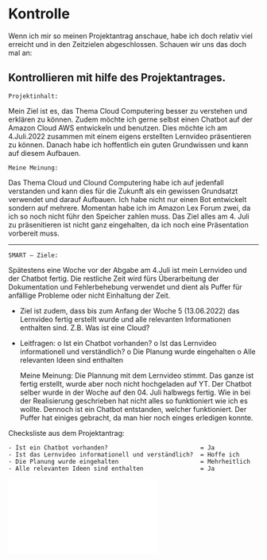 # Kontrolle 
Wenn ich mir so meinen Projektantrag anschaue, habe ich doch relativ viel erreicht und in den Zeitzielen abgeschlossen. 
Schauen wir uns das doch mal an: 

## Kontrollieren mit hilfe des Projektantrages.  
    Projektinhalt:
Mein Ziel ist es, das Thema Cloud Computering besser zu verstehen und erklären zu können. Zudem möchte ich gerne selbst einen Chatbot auf der Amazon Cloud AWS entwickeln und benutzen. Dies möchte ich am 4.Juli.2022 zusammen mit einem eigens erstellten Lernvideo präsentieren zu können.
Danach habe ich hoffentlich ein guten Grundwissen und kann auf diesem Aufbauen.

    Meine Meinung: 

Das Thema Cloud und Clound Computering habe ich auf jedenfall verstanden und kann dies für die Zukunft als ein gewissen Grundsatzt verwendet und darauf Aufbauen. 
Ich habe nicht nur einen Bot entwickelt sondern auf mehrere. Momentan habe ich im Amazon Lex Forum zwei, da ich so noch nicht führ den Speicher zahlen muss. 
Das Ziel alles am 4. Juli zu präsenitieren ist nicht ganz eingehalten, da ich noch eine Präsentation vorbereit muss.

-------

    SMART – Ziele: 
Spätestens eine Woche vor der Abgabe am 4.Juli ist mein Lernvideo und der Chatbot fertig. Die restliche Zeit wird fürs Überarbeitung der Dokumentation und Fehlerbehebung verwendet und dient als Puffer für anfällige Probleme oder nicht Einhaltung der Zeit. 
-	Ziel ist zudem, dass bis zum Anfang der Woche 5 (13.06.2022) das Lernvideo fertig erstellt wurde und alle relevanten Informationen enthalten sind. Z.B. Was ist eine Cloud?
-	Leitfragen: 
o	Ist ein Chatbot vorhanden?
o	Ist das Lernvideo informationell und verständlich? 
o	Die Planung wurde eingehalten 
o	Alle relevanten Ideen sind enthalten


    Meine Meinung:
Die Plannung mit dem Lernvideo stimmt. Das ganze ist fertig erstellt, wurde aber noch nicht hochgeladen auf YT. 
Der Chatbot selber wurde in der Woche auf den 04. Juli halbwegs fertig. Wie in bei der Realisierung geschrieben hat nicht alles so funktioniert wie ich es wollte. Dennoch ist ein Chatbot entstanden, welcher funktioniert. 
Der Puffer hat einiges gebracht, da man hier noch einges erledigen konnte. 

Checksliste aus dem Projektantrag: 
    
    - Ist ein Chatbot vorhanden?                          = Ja
    - Ist das Lernvideo informationell und verständlich?  = Hoffe ich 
    - Die Planung wurde eingehalten                       = Mehrheitlich
    - Alle relevanten Ideen sind enthalten                = Ja



 ![06_Analyse.md](06_Analyse.md) 